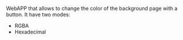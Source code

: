 WebAPP that allows to change the color of the background page with a button. 
It have two modes:
  - RGBA
  - Hexadecimal
  
  
